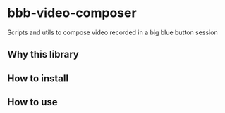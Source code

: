 # bbb-video-composer
Scripts and utils to compose video recorded in a big blue button session

## Why this library

## How to install

## How to use

